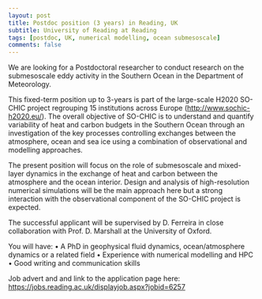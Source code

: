 ```yaml
---
layout: post
title: Postdoc position (3 years) in Reading, UK
subtitle: University of Reading at Reading
tags: [postdoc, UK, numerical modelling, ocean submesoscale]
comments: false
---
```


We are looking for a Postdoctoral researcher to conduct research on the submesoscale eddy activity in the Southern Ocean in the Department of Meteorology. 

This fixed-term position up to 3-years is part of the large-scale H2020 SO-CHIC project regrouping 15 institutions across Europe (http://www.sochic-h2020.eu/). The overall objective of SO-CHIC is to understand and quantify variability of heat and carbon budgets in the Southern Ocean through an investigation of the key processes controlling exchanges between the atmosphere, ocean and sea ice using a combination of observational and modelling approaches.

The present position will focus on the role of submesoscale and mixed-layer dynamics in the exchange of heat and carbon between the atmosphere and the ocean interior. Design and analysis of high-resolution numerical simulations will be the main approach here but a strong interaction with the observational component of the SO-CHIC project is expected.

The successful applicant will be supervised by D. Ferreira in close collaboration with Prof. D. Marshall at the University of Oxford.

You will have:
•    A PhD in geophysical fluid dynamics, ocean/atmosphere dynamics or a related field
•    Experience with numerical modelling and HPC
•    Good writing and communication skills

Job advert and and link to the application page here: https://jobs.reading.ac.uk/displayjob.aspx?jobid=6257
